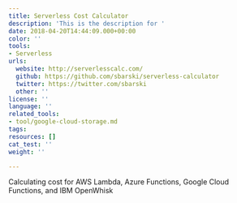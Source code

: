 ```yaml
---
title: Serverless Cost Calculator
description: 'This is the description for '
date: 2018-04-20T14:44:09.000+00:00
color: ''
tools:
- Serverless
urls:
  website: http://serverlesscalc.com/
  github: https://github.com/sbarski/serverless-calculator
  twitter: https://twitter.com/sbarski
  other: ''
license: ''
language: ''
related_tools:
- tool/google-cloud-storage.md
tags:
resources: []
cat_test: ''
weight: ''

---
```

Calculating cost for AWS Lambda, Azure Functions, Google Cloud Functions, and IBM OpenWhisk